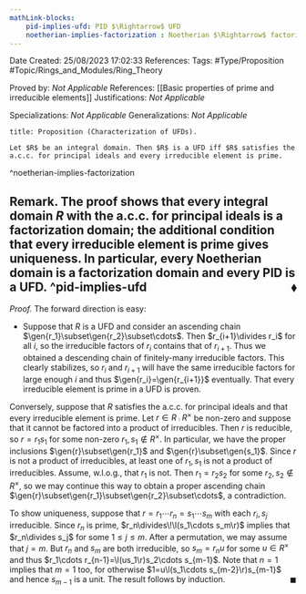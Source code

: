 ```yaml
---
mathLink-blocks:
    pid-implies-ufd: PID $\Rightarrow$ UFD
    noetherian-implies-factorization : Noetherian $\Rightarrow$ factorization
---
```


<div class="topSpace"></div>

Date Created: 25/08/2023 17:02:33
References:
Tags: #Type/Proposition #Topic/Rings_and_Modules/Ring_Theory

Proved by: <i>Not Applicable</i>
References: [[Basic properties of prime and irreducible elements]]
Justifications: <i>Not Applicable</i>

Specializations: <i>Not Applicable</i>
Generalizations: <i>Not Applicable</i>

``` ad-Proposition
title: Proposition (Characterization of UFDs).

Let $R$ be an integral domain. Then $R$ is a UFD iff $R$ satisfies the a.c.c. for principal ideals and every irreducible element is prime.

```
^noetherian-implies-factorization

<b>Remark.</b> The proof shows that every integral domain $R$ with the a.c.c. for principal ideals is a factorization domain; the additional condition that every irreducible element is prime gives uniqueness. In particular, every Noetherian domain is a factorization domain and every PID is a UFD.<span style="float:right;">$\blacklozenge$</span>
^pid-implies-ufd
---

<i>Proof.</i> The forward direction is easy:
* Suppose that $R$ is a UFD and consider an ascending chain $\gen{r_1}\subset\gen{r_2}\subset\cdots$. Then $r_{i+1}\divides r_i$ for all $i$, so the irreducible factors of $r_i$ contains that of $r_{i+1}$. Thus we obtained a descending chain of finitely-many irreducible factors. This clearly stabilizes, so $r_i$ and $r_{i+1}$ will have the same irreducible factors for large enough $i$ and thus $\gen{r_i}=\gen{r_{i+1}}$ eventually. That every irreducible element is prime in a UFD is proven.

Conversely, suppose that $R$ satisfies the a.c.c. for principal ideals and that every irreducible element is prime. Let $r\in R\comp R^\times$ be non-zero and suppose that it cannot be factored into a product of irreducibles. Then $r$ is reducible, so $r=r_1s_1$ for some non-zero $r_1,s_1\not\in R^\times$. In particular, we have the proper inclusions $\gen{r}\subset\gen{r_1}$ and $\gen{r}\subset\gen{s_1}$. Since $r$ is not a product of irreducibles, at least one of $r_1,s_1$ is not a product of irreducibles. Assume, w.l.o.g., that $r_1$ is not. Then $r_1=r_2s_2$ for some $r_2,s_2\not\in R^\times$, so we may continue this way to obtain a proper ascending chain $\gen{r}\subset\gen{r_1}\subset\gen{r_2}\subset\cdots$, a contradiction.

To show uniqueness, suppose that $r=r_1\cdots r_n=s_1\cdots s_m$ with each $r_i,s_j$ irreducible. Since $r_n$ is prime, $r_n\divides\!\l(s_1\cdots s_m\r)$ implies that $r_n\divides s_j$ for some $1\leq j\leq m$. After a permutation, we may assume that $j=m$. But $r_n$ and $s_m$ are both irreducible, so $s_m=r_nu$ for some $u\in R^\times$ and thus $r_1\cdots r_{n-1}=\l(us_1\r)s_2\cdots s_{m-1}$. Note that $n=1$ implies that $m=1$ too, for otherwise $1=u\l(s_1\cdots s_{m-2}\r)s_{m-1}$ and hence $s_{m-1}$ is a unit. The result follows by induction.<span style="float:right;">$\blacksquare$</span>
